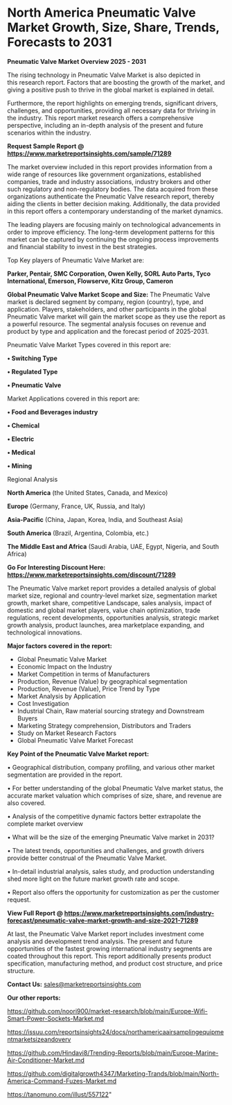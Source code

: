 # North America Pneumatic Valve Market Growth, Size, Share, Trends, Forecasts to 2031

<Strong> Pneumatic Valve Market Overview 2025 - 2031</strong>

The rising technology in Pneumatic Valve Market is also depicted in this research report. Factors that are boosting the growth of the market, and giving a positive push to thrive in the global market is explained in detail.

Furthermore, the report highlights on emerging trends, significant drivers, challenges, and opportunities, providing all necessary data for thriving in the industry. This report market research offers a comprehensive perspective, including an in-depth analysis of the present and future scenarios within the industry.

<strong>Request Sample Report @ <a href=https://www.marketreportsinsights.com/sample/71289>https://www.marketreportsinsights.com/sample/71289</a></strong>

The market overview included in this report provides information from a wide range of resources like government organizations, established companies, trade and industry associations, industry brokers and other such regulatory and non-regulatory bodies. The data acquired from these organizations authenticate the Pneumatic Valve research report, thereby aiding the clients in better decision making. Additionally, the data provided in this report offers a contemporary understanding of the market dynamics.

The leading players are focusing mainly on technological advancements in order to improve efficiency. The long-term development patterns for this market can be captured by continuing the ongoing process improvements and financial stability to invest in the best strategies.

Top Key players of Pneumatic Valve Market are:

<strong>Parker, Pentair, SMC Corporation, Owen Kelly, SORL Auto Parts, Tyco International, Emerson, Flowserve, Kitz Group, Cameron</strong>

<strong><b>Global Pneumatic Valve Market Scope and Size:</b></strong>
The Pneumatic Valve market is declared segment by company, region (country), type, and application. Players, stakeholders, and other participants in the global Pneumatic Valve market will gain the market scope as they use the report as a powerful resource. The segmental analysis focuses on revenue and product by type and application and the forecast period of 2025-2031.

Pneumatic Valve Market Types covered in this report are:

<strong>• Switching Type

• Regulated Type

• Pneumatic Valve</strong>

Market Applications covered in this report are:

<strong>• Food and Beverages industry

• Chemical

• Electric

• Medical

• Mining</strong> 

Regional Analysis

<strong>North America</strong> (the United States, Canada, and Mexico)

<strong>Europe</strong> (Germany, France, UK, Russia, and Italy)

<strong>Asia-Pacific</strong> (China, Japan, Korea, India, and Southeast Asia)

<strong>South America</strong> (Brazil, Argentina, Colombia, etc.)

<strong>The Middle East and Africa</strong> (Saudi Arabia, UAE, Egypt, Nigeria, and South Africa)

<strong>Go For Interesting Discount Here: <a href=https://www.marketreportsinsights.com/discount/71289>https://www.marketreportsinsights.com/discount/71289</a></strong>

The Pneumatic Valve market report provides a detailed analysis of global market size, regional and country-level market size, segmentation market growth, market share, competitive Landscape, sales analysis, impact of domestic and global market players, value chain optimization, trade regulations, recent developments, opportunities analysis, strategic market growth analysis, product launches, area marketplace expanding, and technological innovations.

<strong><b>Major factors covered in the report:</b></strong>
<ul>
  <li>Global Pneumatic Valve Market </li>
  <li>Economic Impact on the Industry</li>
  <li>Market Competition in terms of Manufacturers</li>
  <li>Production, Revenue (Value) by geographical segmentation</li>
  <li>Production, Revenue (Value), Price Trend by Type</li>
  <li>Market Analysis by Application</li>
  <li>Cost Investigation</li>
  <li>Industrial Chain, Raw material sourcing strategy and Downstream Buyers</li>
  <li>Marketing Strategy comprehension, Distributors and Traders</li>
  <li>Study on Market Research Factors</li>
  <li>Global Pneumatic Valve Market Forecast</li>
</ul>

<strong><b>Key Point of the Pneumatic Valve Market report:</b></strong>

• Geographical distribution, company profiling, and various other market segmentation are provided in the report.

• For better understanding of the global Pneumatic Valve market status, the accurate market valuation which comprises of size, share, and revenue are also covered.

• Analysis of the competitive dynamic factors better extrapolate the complete market overview

• What will be the size of the emerging Pneumatic Valve market in 2031?

• The latest trends, opportunities and challenges, and growth drivers provide better construal of the Pneumatic Valve Market.

• In-detail industrial analysis, sales study, and production understanding shed more light on the future market growth rate and scope.

• Report also offers the opportunity for customization as per the customer request.

<strong><b>View Full Report @ <a href=https://www.marketreportsinsights.com/industry-forecast/pneumatic-valve-market-growth-and-size-2021-71289>https://www.marketreportsinsights.com/industry-forecast/pneumatic-valve-market-growth-and-size-2021-71289</a></b></strong>


At last, the Pneumatic Valve Market report includes investment come analysis and development trend analysis. The present and future opportunities of the fastest growing international industry segments are coated throughout this report. This report additionally presents product specification, manufacturing method, and product cost structure, and price structure.

<strong>Contact Us:</strong>
sales@marketreportsinsights.com

<strong>Our other reports:</strong>

<a href=https://github.com/noori900/market-research/blob/main/Europe-Wifi-Smart-Power-Sockets-Market.md>https://github.com/noori900/market-research/blob/main/Europe-Wifi-Smart-Power-Sockets-Market.md</a>

<a href=https://issuu.com/reportsinsights24/docs/northamericaairsamplingequipmentmarketsizeandoverv>https://issuu.com/reportsinsights24/docs/northamericaairsamplingequipmentmarketsizeandoverv</a>

<a href=https://github.com/Hindavi8/Trending-Reports/blob/main/Europe-Marine-Air-Conditioner-Market.md>https://github.com/Hindavi8/Trending-Reports/blob/main/Europe-Marine-Air-Conditioner-Market.md</a>

<a href=https://github.com/digitalgrowth4347/Marketing-Trands/blob/main/North-America-Command-Fuzes-Market.md>https://github.com/digitalgrowth4347/Marketing-Trands/blob/main/North-America-Command-Fuzes-Market.md</a>

<a href=https://tanomuno.com/illust/557122>https://tanomuno.com/illust/557122</a>"
